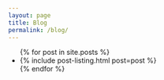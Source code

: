 ```yaml
---
layout: page
title: Blog
permalink: /blog/
---
```


<ul class="posts">
  {% for post in site.posts %}
    <li>
      {% include post-listing.html
         post=post
      %}
    </li>
  {% endfor %}
</ul>
